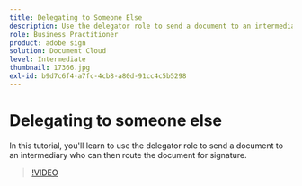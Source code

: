 ```yaml
---
title: Delegating to Someone Else
description: Use the delegator role to send a document to an intermediary who can then route the document for signature
role: Business Practitioner
product: adobe sign
solution: Document Cloud
level: Intermediate
thumbnail: 17366.jpg
exl-id: b9d7c6f4-a7fc-4cb8-a80d-91cc4c5b5298
---
```

# Delegating to someone else

In this tutorial, you'll learn to use the delegator role to send a document to an intermediary who can then route the document for signature.

>[!VIDEO](https://video.tv.adobe.com/v/17366?hidetitle=true)
